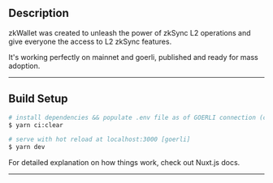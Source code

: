
## Description

zkWallet was created to unleash the power of zkSync L2 operations and give everyone the access to L2 zkSync features.

It's working perfectly on mainnet and goerli, published and ready for mass adoption.

---

## Build Setup

``` bash
# install dependencies && populate .env file as of GOERLI connection (clear install)
$ yarn ci:clear

# serve with hot reload at localhost:3000 [goerli]
$ yarn dev
```

For detailed explanation on how things work, check out Nuxt.js docs.

---